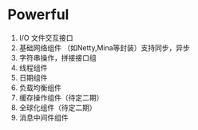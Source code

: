 # Powerful
1. I/O 文件交互接口
2. 基础网络组件
	（如Netty,Mina等封装）支持同步，异步
3. 字符串操作，拼接接口组
4. 线程组件
5. 日期组件
6. 负载均衡组件
7. 缓存操作组件（待定二期）
8. 全球化组件（待定二期）
9. 消息中间件组件